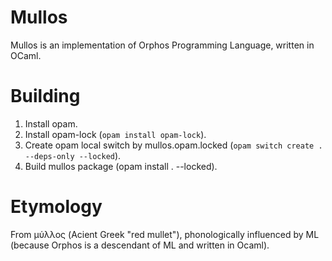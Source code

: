 # Mullos
Mullos is an implementation of Orphos Programming Language, written in OCaml.

# Building
1. Install opam.
2. Install opam-lock (`opam install opam-lock`).
3. Create opam local switch by mullos.opam.locked (`opam switch create . --deps-only --locked`).
4. Build mullos package (opam install . --locked).

# Etymology
From μύλλος (Acient Greek "red mullet"), phonologically influenced by ML (because Orphos is a descendant of ML and written in Ocaml).

